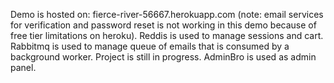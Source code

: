 Demo is hosted on: fierce-river-56667.herokuapp.com (note: email services for verification and password reset is not working in this demo because of free tier limitations on heroku).
Reddis is used to manage sessions and cart.
Rabbitmq is used to manage queue of emails that is consumed by a background worker.
Project is still in progress.
AdminBro is used as admin panel.